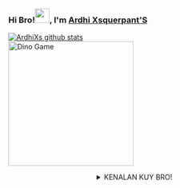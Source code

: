 ### Hi Bro!<img src="https://github.com/TheDudeThatCode/TheDudeThatCode/blob/master/Assets/Hi.gif" width="29px">, I'm [Ardhi Xsquerpant'S](https://github.com/ardhixsquerpants/)
[![ArdhiXs github stats](https://github-readme-stats.vercel.app/api?username=ArdhiXs&show_icons=true&hide_border=true&hide=issues)](https://github.com/ardhixsquerpants)
<br>
<img src="https://github.com/TheDudeThatCode/TheDudeThatCode/blob/master/Assets/dino.gif" alt="Dino Game" width="250" />
<br>
<div align="center">
 <details>
 <summary> KENALAN KUY BRO!</summary>

 👤 *ArdhiXS* 👤

[![Instagram Badge](https://img.shields.io/badge/-Instagram-e4405f?style=flat-square&logo=Instagram&logoColor=white)](https://www.instagram.com/ardhixsquerpants/)
[![Facebook Badge](https://img.shields.io/badge/-Facebook-0088cc?style=flat-square&logo=Facebook&logoColor=white)](https://facebook.com/kepo.lo.39566)
[![Website Badge](https://img.shields.io/badge/Website-3b5998?style=flat-square&logo=google-chrome&logoColor=white)](http://ardhixsquerpants.phpnet.us/)
[![Telegram Badge](https://img.shields.io/badge/-Telegram-0088cc?style=flat-square&logo=Telegram&logoColor=white)](https://t.me/ardhixsquerpants)
[![Whatsapp Badge](https://img.shields.io/badge/-Whatsapp-%808080?style=flat-square&logo=Whatsapp&logoColor=white)](https://wa.me/6288294052009)

 
</details>
</div>
<!--
**ardhixsquerpants/ArdhiXsquerpantS** is a ✨ _special_ ✨ repository because its `README.md` (this file) appears on your GitHub profile.

Here are some ideas to get you started:

- 🔭 I’m currently working on ...
- 🌱 I’m currently learning ...
- 👯 I’m looking to collaborate on ...
- 🤔 I’m looking for help with ...
- 💬 Ask me about ...
- 📫 How to reach me: ...
- 😄 Pronouns: ...
- ⚡ Fun fact: ...
-->
